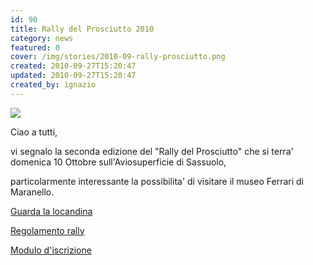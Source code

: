 ```yaml
---
id: 90
title: Rally del Prosciutto 2010
category: news
featured: 0
cover: /img/stories/2010-09-rally-prosciutto.png
created: 2010-09-27T15:20:47
updated: 2010-09-27T15:20:47
created_by: ignazio
---
```


<img class="float-start mr-3 w-[300px]" src="/img/stories/2010-09-rally-prosciutto.png"/>

Ciao a tutti,

vi segnalo la seconda edizione del "Rally del Prosciutto" che si terra' domenica 10 Ottobre sull'Aviosuperficie di Sassuolo,

particolarmente interessante la possibilita' di visitare il museo Ferrari di Maranello.

<a href="http://www.aeroclubsassuolo.it/aeroclub_sassuolo_high.pdf" target="_blank">Guarda la locandina</a>

<a href="http://www.aeroclubsassuolo.it/Regolamento_secondo_Rally_del_Prosciutto.pdf" target="_blank">Regolamento rally</a>

<a href="http://www.aeroclubsassuolo.it/Iscrizione_Secondo_Rally_Prosciutto.pdf" target="_blank">Modulo d'iscrizione</a>
